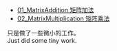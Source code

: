 - [01_MatrixAddition 矩阵加法](https://github.com/sudrizzz/ParallelComputing/blob/main/01_MatrixAddition/matrixaddition.cu)
- [02_MatrixMultiplication 矩阵乘法](https://github.com/sudrizzz/ParallelComputing/blob/main/02_MatrixMultiplication/matrixmultiplication.cu)

只是做了一些微小的工作。  
Just did some tiny work.
